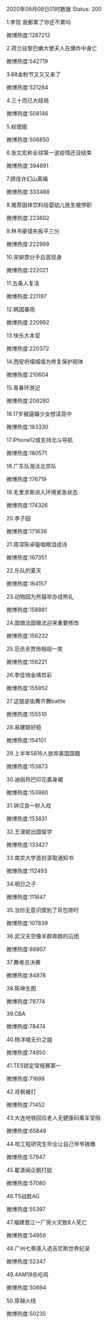 2020年08月09日01时数据
Status: 200

1.李现 我都累了你还不累吗

微博热度:1287213

2.荷兰驻黎巴嫩大使夫人在爆炸中身亡

微博热度:542719

3.88金粉节又又又来了

微博热度:521284

4.三十而已大结局

微博热度:508146

5.权珉娥

微博热度:506850

6.张文宏称全球第一波疫情还没结束

微博热度:394691

7.顾佳许幻山离婚

微博热度:333488

8.推荐固体饮料给婴幼儿医生被停职

微博热度:223602

9.林书豪错失扳平三分

微博热度:222999

10.宋妍霏分手后首现身

微博热度:222021

11.五条人复活

微博热度:221197

12.韩国暴雨

微博热度:220992

13.快乐大本营

微博热度:220372

14.西安坍塌城墙为修复保护砌体

微博热度:210604

15.青春环游记

微博热度:206280

16.17岁被逼婚少女想读高中

微博热度:183330

17.iPhone12或支持北斗导航

微博热度:180571

18.广东队淘汰北京队

微博热度:176719

19.毛里求斯进入环境紧急状态

微博热度:174326

20.李子园

微博热度:171639

21.周深陈卓璇唱眼泪成诗

微博热度:167351

22.乐队的夏天

微博热度:164157

23.动物园为熊猫举办成熊礼

微博热度:158881

24.国旗法国徽法迎来重要修改

微博热度:156232

25.范丞丞贾玲相视一笑

微博热度:156221

26.李佳琦金靖剪彩

微博热度:155952

27.这就是街舞齐舞battle

微博热度:155510

28.易建联好稳

微博热度:154101

29.上半年5816人放弃美国国籍

微博热度:153873

30.迪丽热巴印花裹身裙

微博热度:153860

31.钟汉良一秒入戏

微博热度:153831

32.王漫妮出国留学

微博热度:133427

33.南京大学首封录取通知书

微博热度:112493

34.明日之子

微博热度:111647

35.当你无意识摸到了背包带时

微博热度:107839

36.武汉天空像羊群奔跑的云团

微博热度:88907

37.舞者总决赛

微博热度:84878

38.陈坤生图

微博热度:78774

39.CBA

微博热度:78474

40.杨洋唱无价之姐

微博热度:74850

41.TES锁定常规赛第一

微博热度:71698

42.肖枫被打

微博热度:71452

43.大连地铁回应老人无健康码乘车受阻

微博热度:65849

44.哈工程研究生毕业让自己爷爷拨穗

微博热度:57947

45.翟潇闻企鹅打挺

微博热度:57080

46.TS战胜AG

微博热度:55397

47.福建晋江一厂房火灾致8人死亡

微博热度:54959

48.广州七蒂莲入选吉尼斯世界纪录

微博热度:52347

49.4AM19杀吃鸡

微博热度:50694

50.穿越火线

微博热度:50235

